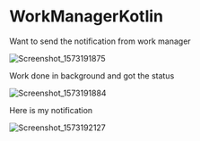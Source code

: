 # WorkManagerKotlin

Want to send the notification from work manager 

![Screenshot_1573191875](https://user-images.githubusercontent.com/13122080/68452867-c7569680-0219-11ea-9737-2a76ef05b607.png)

Work done in background and got the status 

![Screenshot_1573191884](https://user-images.githubusercontent.com/13122080/68452912-e9e8af80-0219-11ea-92c9-6a2ef22edf83.png)

Here is my notification 

![Screenshot_1573192127](https://user-images.githubusercontent.com/13122080/68452979-2d431e00-021a-11ea-8a85-c22cc43201f2.png)

